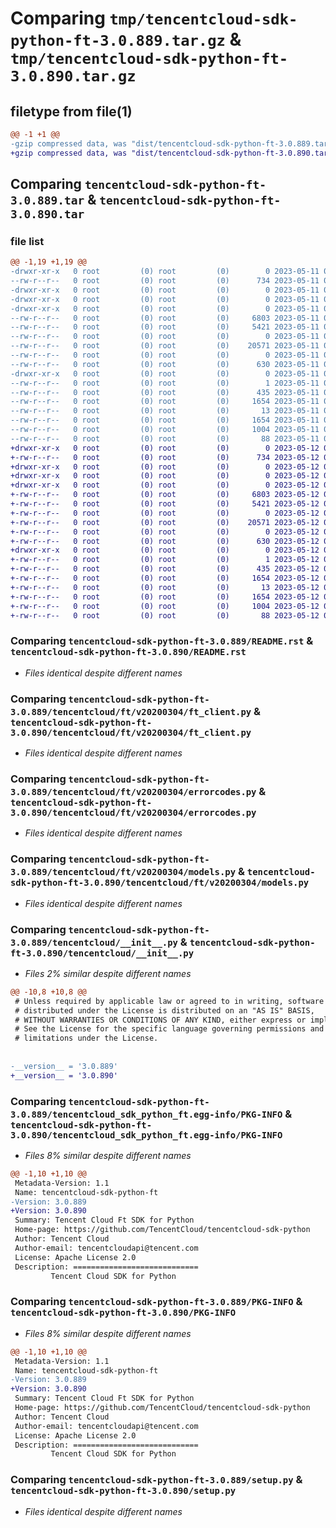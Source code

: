 # Comparing `tmp/tencentcloud-sdk-python-ft-3.0.889.tar.gz` & `tmp/tencentcloud-sdk-python-ft-3.0.890.tar.gz`

## filetype from file(1)

```diff
@@ -1 +1 @@
-gzip compressed data, was "dist/tencentcloud-sdk-python-ft-3.0.889.tar", last modified: Thu May 11 02:50:25 2023, max compression
+gzip compressed data, was "dist/tencentcloud-sdk-python-ft-3.0.890.tar", last modified: Fri May 12 02:14:25 2023, max compression
```

## Comparing `tencentcloud-sdk-python-ft-3.0.889.tar` & `tencentcloud-sdk-python-ft-3.0.890.tar`

### file list

```diff
@@ -1,19 +1,19 @@
-drwxr-xr-x   0 root         (0) root         (0)        0 2023-05-11 02:50:25.000000 tencentcloud-sdk-python-ft-3.0.889/
--rw-r--r--   0 root         (0) root         (0)      734 2023-05-11 02:50:25.000000 tencentcloud-sdk-python-ft-3.0.889/README.rst
-drwxr-xr-x   0 root         (0) root         (0)        0 2023-05-11 02:50:25.000000 tencentcloud-sdk-python-ft-3.0.889/tencentcloud/
-drwxr-xr-x   0 root         (0) root         (0)        0 2023-05-11 02:50:25.000000 tencentcloud-sdk-python-ft-3.0.889/tencentcloud/ft/
-drwxr-xr-x   0 root         (0) root         (0)        0 2023-05-11 02:50:25.000000 tencentcloud-sdk-python-ft-3.0.889/tencentcloud/ft/v20200304/
--rw-r--r--   0 root         (0) root         (0)     6803 2023-05-11 02:50:25.000000 tencentcloud-sdk-python-ft-3.0.889/tencentcloud/ft/v20200304/ft_client.py
--rw-r--r--   0 root         (0) root         (0)     5421 2023-05-11 02:50:25.000000 tencentcloud-sdk-python-ft-3.0.889/tencentcloud/ft/v20200304/errorcodes.py
--rw-r--r--   0 root         (0) root         (0)        0 2023-05-11 02:50:25.000000 tencentcloud-sdk-python-ft-3.0.889/tencentcloud/ft/v20200304/__init__.py
--rw-r--r--   0 root         (0) root         (0)    20571 2023-05-11 02:50:25.000000 tencentcloud-sdk-python-ft-3.0.889/tencentcloud/ft/v20200304/models.py
--rw-r--r--   0 root         (0) root         (0)        0 2023-05-11 02:50:25.000000 tencentcloud-sdk-python-ft-3.0.889/tencentcloud/ft/__init__.py
--rw-r--r--   0 root         (0) root         (0)      630 2023-05-11 02:50:25.000000 tencentcloud-sdk-python-ft-3.0.889/tencentcloud/__init__.py
-drwxr-xr-x   0 root         (0) root         (0)        0 2023-05-11 02:50:25.000000 tencentcloud-sdk-python-ft-3.0.889/tencentcloud_sdk_python_ft.egg-info/
--rw-r--r--   0 root         (0) root         (0)        1 2023-05-11 02:50:25.000000 tencentcloud-sdk-python-ft-3.0.889/tencentcloud_sdk_python_ft.egg-info/dependency_links.txt
--rw-r--r--   0 root         (0) root         (0)      435 2023-05-11 02:50:25.000000 tencentcloud-sdk-python-ft-3.0.889/tencentcloud_sdk_python_ft.egg-info/SOURCES.txt
--rw-r--r--   0 root         (0) root         (0)     1654 2023-05-11 02:50:25.000000 tencentcloud-sdk-python-ft-3.0.889/tencentcloud_sdk_python_ft.egg-info/PKG-INFO
--rw-r--r--   0 root         (0) root         (0)       13 2023-05-11 02:50:25.000000 tencentcloud-sdk-python-ft-3.0.889/tencentcloud_sdk_python_ft.egg-info/top_level.txt
--rw-r--r--   0 root         (0) root         (0)     1654 2023-05-11 02:50:25.000000 tencentcloud-sdk-python-ft-3.0.889/PKG-INFO
--rw-r--r--   0 root         (0) root         (0)     1004 2023-05-11 02:50:25.000000 tencentcloud-sdk-python-ft-3.0.889/setup.py
--rw-r--r--   0 root         (0) root         (0)       88 2023-05-11 02:50:25.000000 tencentcloud-sdk-python-ft-3.0.889/setup.cfg
+drwxr-xr-x   0 root         (0) root         (0)        0 2023-05-12 02:14:25.000000 tencentcloud-sdk-python-ft-3.0.890/
+-rw-r--r--   0 root         (0) root         (0)      734 2023-05-12 02:14:24.000000 tencentcloud-sdk-python-ft-3.0.890/README.rst
+drwxr-xr-x   0 root         (0) root         (0)        0 2023-05-12 02:14:25.000000 tencentcloud-sdk-python-ft-3.0.890/tencentcloud/
+drwxr-xr-x   0 root         (0) root         (0)        0 2023-05-12 02:14:25.000000 tencentcloud-sdk-python-ft-3.0.890/tencentcloud/ft/
+drwxr-xr-x   0 root         (0) root         (0)        0 2023-05-12 02:14:25.000000 tencentcloud-sdk-python-ft-3.0.890/tencentcloud/ft/v20200304/
+-rw-r--r--   0 root         (0) root         (0)     6803 2023-05-12 02:14:24.000000 tencentcloud-sdk-python-ft-3.0.890/tencentcloud/ft/v20200304/ft_client.py
+-rw-r--r--   0 root         (0) root         (0)     5421 2023-05-12 02:14:24.000000 tencentcloud-sdk-python-ft-3.0.890/tencentcloud/ft/v20200304/errorcodes.py
+-rw-r--r--   0 root         (0) root         (0)        0 2023-05-12 02:14:24.000000 tencentcloud-sdk-python-ft-3.0.890/tencentcloud/ft/v20200304/__init__.py
+-rw-r--r--   0 root         (0) root         (0)    20571 2023-05-12 02:14:24.000000 tencentcloud-sdk-python-ft-3.0.890/tencentcloud/ft/v20200304/models.py
+-rw-r--r--   0 root         (0) root         (0)        0 2023-05-12 02:14:24.000000 tencentcloud-sdk-python-ft-3.0.890/tencentcloud/ft/__init__.py
+-rw-r--r--   0 root         (0) root         (0)      630 2023-05-12 02:14:24.000000 tencentcloud-sdk-python-ft-3.0.890/tencentcloud/__init__.py
+drwxr-xr-x   0 root         (0) root         (0)        0 2023-05-12 02:14:25.000000 tencentcloud-sdk-python-ft-3.0.890/tencentcloud_sdk_python_ft.egg-info/
+-rw-r--r--   0 root         (0) root         (0)        1 2023-05-12 02:14:24.000000 tencentcloud-sdk-python-ft-3.0.890/tencentcloud_sdk_python_ft.egg-info/dependency_links.txt
+-rw-r--r--   0 root         (0) root         (0)      435 2023-05-12 02:14:25.000000 tencentcloud-sdk-python-ft-3.0.890/tencentcloud_sdk_python_ft.egg-info/SOURCES.txt
+-rw-r--r--   0 root         (0) root         (0)     1654 2023-05-12 02:14:24.000000 tencentcloud-sdk-python-ft-3.0.890/tencentcloud_sdk_python_ft.egg-info/PKG-INFO
+-rw-r--r--   0 root         (0) root         (0)       13 2023-05-12 02:14:24.000000 tencentcloud-sdk-python-ft-3.0.890/tencentcloud_sdk_python_ft.egg-info/top_level.txt
+-rw-r--r--   0 root         (0) root         (0)     1654 2023-05-12 02:14:25.000000 tencentcloud-sdk-python-ft-3.0.890/PKG-INFO
+-rw-r--r--   0 root         (0) root         (0)     1004 2023-05-12 02:14:24.000000 tencentcloud-sdk-python-ft-3.0.890/setup.py
+-rw-r--r--   0 root         (0) root         (0)       88 2023-05-12 02:14:25.000000 tencentcloud-sdk-python-ft-3.0.890/setup.cfg
```

### Comparing `tencentcloud-sdk-python-ft-3.0.889/README.rst` & `tencentcloud-sdk-python-ft-3.0.890/README.rst`

 * *Files identical despite different names*

### Comparing `tencentcloud-sdk-python-ft-3.0.889/tencentcloud/ft/v20200304/ft_client.py` & `tencentcloud-sdk-python-ft-3.0.890/tencentcloud/ft/v20200304/ft_client.py`

 * *Files identical despite different names*

### Comparing `tencentcloud-sdk-python-ft-3.0.889/tencentcloud/ft/v20200304/errorcodes.py` & `tencentcloud-sdk-python-ft-3.0.890/tencentcloud/ft/v20200304/errorcodes.py`

 * *Files identical despite different names*

### Comparing `tencentcloud-sdk-python-ft-3.0.889/tencentcloud/ft/v20200304/models.py` & `tencentcloud-sdk-python-ft-3.0.890/tencentcloud/ft/v20200304/models.py`

 * *Files identical despite different names*

### Comparing `tencentcloud-sdk-python-ft-3.0.889/tencentcloud/__init__.py` & `tencentcloud-sdk-python-ft-3.0.890/tencentcloud/__init__.py`

 * *Files 2% similar despite different names*

```diff
@@ -10,8 +10,8 @@
 # Unless required by applicable law or agreed to in writing, software
 # distributed under the License is distributed on an "AS IS" BASIS,
 # WITHOUT WARRANTIES OR CONDITIONS OF ANY KIND, either express or implied.
 # See the License for the specific language governing permissions and
 # limitations under the License.
 
 
-__version__ = '3.0.889'
+__version__ = '3.0.890'
```

### Comparing `tencentcloud-sdk-python-ft-3.0.889/tencentcloud_sdk_python_ft.egg-info/PKG-INFO` & `tencentcloud-sdk-python-ft-3.0.890/tencentcloud_sdk_python_ft.egg-info/PKG-INFO`

 * *Files 8% similar despite different names*

```diff
@@ -1,10 +1,10 @@
 Metadata-Version: 1.1
 Name: tencentcloud-sdk-python-ft
-Version: 3.0.889
+Version: 3.0.890
 Summary: Tencent Cloud Ft SDK for Python
 Home-page: https://github.com/TencentCloud/tencentcloud-sdk-python
 Author: Tencent Cloud
 Author-email: tencentcloudapi@tencent.com
 License: Apache License 2.0
 Description: ============================
         Tencent Cloud SDK for Python
```

### Comparing `tencentcloud-sdk-python-ft-3.0.889/PKG-INFO` & `tencentcloud-sdk-python-ft-3.0.890/PKG-INFO`

 * *Files 8% similar despite different names*

```diff
@@ -1,10 +1,10 @@
 Metadata-Version: 1.1
 Name: tencentcloud-sdk-python-ft
-Version: 3.0.889
+Version: 3.0.890
 Summary: Tencent Cloud Ft SDK for Python
 Home-page: https://github.com/TencentCloud/tencentcloud-sdk-python
 Author: Tencent Cloud
 Author-email: tencentcloudapi@tencent.com
 License: Apache License 2.0
 Description: ============================
         Tencent Cloud SDK for Python
```

### Comparing `tencentcloud-sdk-python-ft-3.0.889/setup.py` & `tencentcloud-sdk-python-ft-3.0.890/setup.py`

 * *Files identical despite different names*


